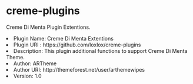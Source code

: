 # creme-plugins
Creme Di Menta Plugin Extentions.

<li>Plugin Name: Creme Di Menta Extentions</li>
<li>Plugin URI : https://github.com/loxlox/creme-plugins</li>
<li>Description: This plugin additional functions to support Creme Di Menta Theme.</li>
<li>Author:		   ARTheme</li>
<li>Author URI:  http://themeforest.net/user/arthemewipes</li>
<li>Version:		 1.0</li>
